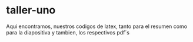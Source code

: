 # taller-uno
Aqui encontramos, nuestros codigos de latex, tanto para el resumen como para la diapositiva
y tambien, los respectivos pdf´s
